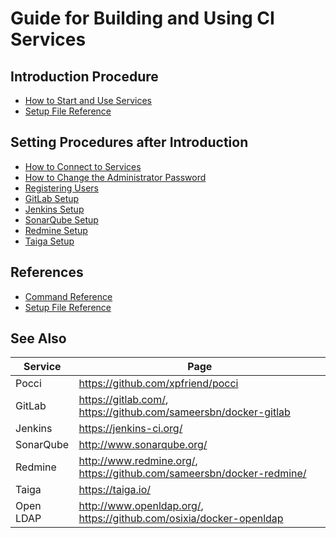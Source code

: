 Guide for Building and Using CI Services
========================================

Introduction Procedure
----------------------
*   [How to Start and Use Services](./create-service.en.md)
*   [Setup File Reference](./setup-yml.en.md)


Setting Procedures after Introduction
-------------------------------------
*   [How to Connect to Services](./access.en.md)
*   [How to Change the Administrator Password](./change-admin-password.en.md)
*   [Registering Users](./add-user.en.md)
*   [GitLab Setup](./gitlab.en.md)
*   [Jenkins Setup](./jenkins.en.md)
*   [SonarQube Setup](./sonar.en.md)
*   [Redmine Setup](./redmine.en.md)
*   [Taiga Setup](./taiga.en.md)

References
----------
*   [Command Reference](./command.en.md)
*   [Setup File Reference](./setup-yml.en.md)


See Also
--------

Service             | Page
------------------- | ---------------------------------------------------------------------------------------
Pocci               | <https://github.com/xpfriend/pocci>
GitLab              | <https://gitlab.com/>, <https://github.com/sameersbn/docker-gitlab>
Jenkins             | <https://jenkins-ci.org/>
SonarQube           | <http://www.sonarqube.org/>
Redmine             | <http://www.redmine.org/>, <https://github.com/sameersbn/docker-redmine/>
Taiga               | <https://taiga.io/>
Open LDAP           | <http://www.openldap.org/>, <https://github.com/osixia/docker-openldap>
